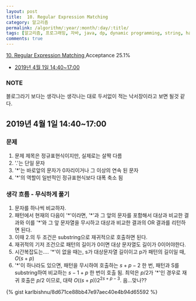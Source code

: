 ```yaml
---
layout: post
title:  10. Regular Expression Matching
category: 알고리즘
permalink: /algorithm/:year/:month/:day/:title/
tags: [알고리즘, 프로그래밍, 자바, java, dp, dynamic programming, string, hard]
comments: true
---
```

[10. Regular Expression Matching
](https://leetcode.com/problems/regular-expression-matching/)
Acceptance 25.1%

* [2019년 4월 1일 14:40~17:00](#2019년-4월-1일-14401700)

### NOTE
블로그라기 보다는 생각나는 생각나는 대로 두서없이 적는 낙서장이라고 보면 될것 같다.

## 2019년 4월 1일 14:40~17:00
### 문제
1. 문제 제목은 정규표현식이지만, 실제로는 살짝 다름
2. '.'는 단일 문자
3. '\*'는 바로앞의 문자가 0자리이거나 그 이상의 연속 된 문자
4. '\*'의 역할이 일반적인 정규표현식보다 대폭 축소 됨

### 생각 흐름 - 무식하게 풀기
1. 문자를 하나씩 비교하자.
2. 패턴에서 현재의 다음이 '\*'이라면, '\*'과 그 앞의 문자를 포함해서 대상과 비교한 결과와 이를 '\*'와 그 앞 문자열을 무시하고 대상과 비교한 결과의 OR 결과를 리턴하면 된다.
3. 이때 2.의 두 조건은 substring으로 재귀적으로 호출하면 된다.
5. 재귀적의 기저 조건으로 패턴의 길이가 0이면 대상 문자열도 길이가 0이어야한다.
6. 시간복잡도는.... '\*'이 없을 때는, s가 대상문자열 길이이고 p가 패턴의 길이일 때, $O(s+p)$
7. '\*'이 하나라도 있으면, 패턴을 무시하여 호출하는 $s+p-2$ 한 번, 패턴과 S를 substring하여 비교하는 $s-1+p$ 한 번이 호출 됨. 최악은 $p/2$가 '\*'인 경우로 재귀 호출은 $p/2$ 이므로, 대략 $O((s+p))2^{2s+p-3}$. 음...맞나??


{% gist karlbishnu/8d671ce88bb47e97aec40e4b94d65592 %}
